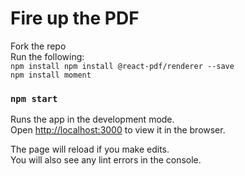 # Fire up the PDF

Fork the repo\
Run the following:\
	`npm install npm install @react-pdf/renderer --save`\
	`npm install moment`


### `npm start`

Runs the app in the development mode.\
Open [http://localhost:3000](http://localhost:3000) to view it in the browser.

The page will reload if you make edits.\
You will also see any lint errors in the console.

